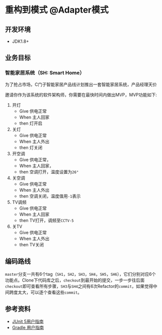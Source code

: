 # 重构到模式 @Adapter模式
 
## 开发环境
 - JDK1.8+
 
## 业务目标

### 智能家居系统（SH: Smart Home）
为了抢占市场，C门子智能家居产品线计划推出一套智能家居系统，产品经理天价

邀请你作为该系统的软件架构师，你需要在最快时间内做出MVP，MVP功能如下:

1. 开灯
	- Give 供电正常
	- When 主人回家
	- then 灯开启
2. 关灯
	- Give 供电正常
	- When 主人外出
	- then 灯关闭
3. 开空调
	- Give 供电正常，
	- When 主人回家，
	- then 空调打开，温度设置为`26°`
4. 关空调
	- Give 供电正常
	- When 主人外出
	- then 空调关闭，温度值用`-1`表示
5. TV调频
	- Give 供电正常
	- When 主人回家
	- then TV打开，调频至`CCTV-5`
6. 关TV
	- Give 供电正常
	- When 主人外出
	- then TV关闭

	
## 编码路线
`master`分支一共有6个tag（`SH1`，`SH2`，`SH3`，`SH4`，`SH5`，`SH6`），它们分别对应6个功能点。Clone下代码库之后，`checkout`到最开始的提交，一步一步往后面`checkout`即可查看所有步骤，`SH3`与`SH4`之间有6次Refactor的`commit`，如果觉得中间跨度太大，可以逐个查看这些`commit`。

## 参考资料
- [JUnit 5用户指南](https://sjyuan.cc/junit5/user-guide-cn/)
- [Gradle 用户指南](https://docs.gradle.org/current/userguide/userguide.html)